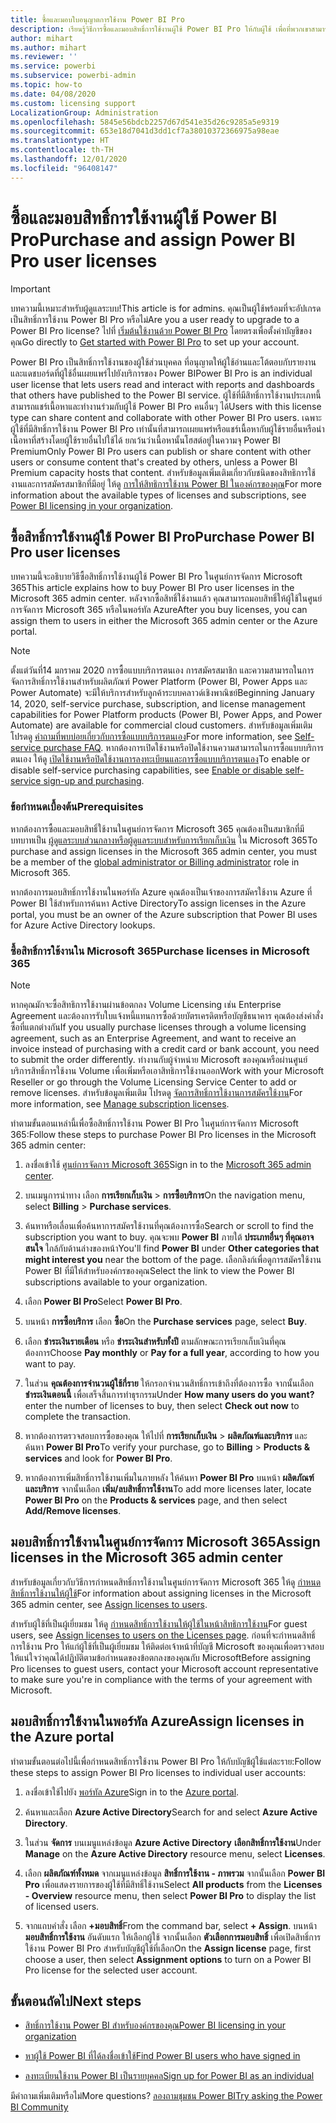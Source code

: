 ```yaml
---
title: ซื้อและมอบใบอนุญาตการใช้งาน Power BI Pro
description: เรียนรู้วิธีการซื้อและมอบสิทธิ์การใช้งานผู้ใช้ Power BI Pro ให้กับผู้ใช้ เพื่อที่พวกเขาสามารถเข้าถึงเนื้อหา และทำงานร่วมกันได้ในบริการของ Power BI
author: mihart
ms.author: mihart
ms.reviewer: ''
ms.service: powerbi
ms.subservice: powerbi-admin
ms.topic: how-to
ms.date: 04/08/2020
ms.custom: licensing support
LocalizationGroup: Administration
ms.openlocfilehash: 5845e56bdcb2257d67d541e35d26c9285a5e9319
ms.sourcegitcommit: 653e18d7041d3dd1cf7a38010372366975a98eae
ms.translationtype: HT
ms.contentlocale: th-TH
ms.lasthandoff: 12/01/2020
ms.locfileid: "96408147"
---
```

# <a name="purchase-and-assign-power-bi-pro-user-licenses"></a><span data-ttu-id="56015-103">ซื้อและมอบสิทธิ์การใช้งานผู้ใช้ Power BI Pro</span><span class="sxs-lookup"><span data-stu-id="56015-103">Purchase and assign Power BI Pro user licenses</span></span>

>[!IMPORTANT]
><span data-ttu-id="56015-104">บทความนี้เหมาะสำหรับผู้ดูแลระบบ!</span><span class="sxs-lookup"><span data-stu-id="56015-104">This article is for admins.</span></span> <span data-ttu-id="56015-105">คุณเป็นผู้ใช้พร้อมที่จะอัปเกรดเป็นสิทธิ์การใช้งาน Power BI Pro หรือไม่</span><span class="sxs-lookup"><span data-stu-id="56015-105">Are you a user ready to upgrade to a Power BI Pro license?</span></span> <span data-ttu-id="56015-106">ไปที่ [เริ่มต้นใช้งานด้วย Power BI Pro](https://go.microsoft.com/fwlink/?LinkId=2106428&clcid=0x409&cmpid=pbidocs-purchasing-power-bi-pro) โดยตรงเพื่อตั้งค่าบัญชีของคุณ</span><span class="sxs-lookup"><span data-stu-id="56015-106">Go directly to [Get started with Power BI Pro](https://go.microsoft.com/fwlink/?LinkId=2106428&clcid=0x409&cmpid=pbidocs-purchasing-power-bi-pro) to set up your account.</span></span>

<span data-ttu-id="56015-107">Power BI Pro เป็นสิทธิ์การใช้งานของผู้ใช้ส่วนบุคคล ที่อนุญาตให้ผู้ใช้อ่านและโต้ตอบกับรายงานและแดชบอร์ดที่ผู้ใช้อื่นเผยแพร่ไปยังบริการของ Power BI</span><span class="sxs-lookup"><span data-stu-id="56015-107">Power BI Pro is an individual user license that lets users read and interact with reports and dashboards that others have published to the Power BI service.</span></span> <span data-ttu-id="56015-108">ผู้ใช้ที่มีสิทธิ์การใช้งานประเภทนี้สามารถแชร์เนื้อหาและทำงานร่วมกับผู้ใช้ Power BI Pro คนอื่นๆ ได้</span><span class="sxs-lookup"><span data-stu-id="56015-108">Users with this license type can share content and collaborate with other Power BI Pro users.</span></span> <span data-ttu-id="56015-109">เฉพาะผู้ใช้ที่มีสิทธิ์การใช้งาน Power BI Pro เท่านั้นที่สามารถเผยแพร่หรือแชร์เนื้อหากับผู้ใช้รายอื่นหรือนำเนื้อหาที่สร้างโดยผู้ใช้รายอื่นไปใช้ได้ ยกเว้นว่าเนื้อหานั้นโฮสต์อยู่ในความจุ Power BI Premium</span><span class="sxs-lookup"><span data-stu-id="56015-109">Only Power BI Pro users can publish or share content with other users or consume content that's created by others, unless a Power BI Premium capacity hosts that content.</span></span> <span data-ttu-id="56015-110">สำหรับข้อมูลเพิ่มเติมเกี่ยวกับชนิดของสิทธิการใช้งานและการสมัครสมาชิกที่มีอยู่ ให้ดู [การให้สิทธิการใช้งาน Power BI ในองค์กรของคุณ](service-admin-licensing-organization.md)</span><span class="sxs-lookup"><span data-stu-id="56015-110">For more information about the available types of licenses and subscriptions, see [Power BI licensing in your organization](service-admin-licensing-organization.md).</span></span>

## <a name="purchase-power-bi-pro-user-licenses"></a><span data-ttu-id="56015-111">ซื้อสิทธิ์การใช้งานผู้ใช้ Power BI Pro</span><span class="sxs-lookup"><span data-stu-id="56015-111">Purchase Power BI Pro user licenses</span></span>

<span data-ttu-id="56015-112">บทความนี้จะอธิบายวิธีซื้อสิทธิ์การใช้งานผู้ใช้ Power BI Pro ในศูนย์การจัดการ Microsoft 365</span><span class="sxs-lookup"><span data-stu-id="56015-112">This article explains how to buy Power BI Pro user licenses in the Microsoft 365 admin center.</span></span> <span data-ttu-id="56015-113">หลังจากซื้อสิทธิ์ใช้งานแล้ว  คุณสามารถมอบสิทธิ์ให้ผู้ใช้ในศูนย์การจัดการ Microsoft 365 หรือในพอร์ทัล Azure</span><span class="sxs-lookup"><span data-stu-id="56015-113">After you buy licenses, you can assign them to users in either the Microsoft 365 admin center or the Azure portal.</span></span>

> [!NOTE]
> <span data-ttu-id="56015-114">ตั้งแต่วันที่14 มกราคม 2020 การซื้อแบบบริการตนเอง การสมัครสมาชิก และความสามารถในการจัดการสิทธิ์การใช้งานสำหรับผลิตภัณฑ์ Power Platform (Power BI, Power Apps และ Power Automate) จะมีให้บริการสำหรับลูกค้าระบบคลาวด์เชิงพาณิชย์</span><span class="sxs-lookup"><span data-stu-id="56015-114">Beginning January 14, 2020, self-service purchase, subscription, and license management capabilities for Power Platform products (Power BI, Power Apps, and Power Automate) are available for commercial cloud customers.</span></span> <span data-ttu-id="56015-115">สำหรับข้อมูลเพิ่มเติม โปรดดู [คำถามที่พบบ่อยเกี่ยวกับการซื้อแบบบริการตนเอง](/microsoft-365/commerce/subscriptions/self-service-purchase-faq)</span><span class="sxs-lookup"><span data-stu-id="56015-115">For more information, see [Self-service purchase FAQ](/microsoft-365/commerce/subscriptions/self-service-purchase-faq).</span></span> <span data-ttu-id="56015-116">หากต้องการเปิดใช้งานหรือปิดใช้งานความสามารถในการซื้อแบบบริการตนเอง ให้ดู [เปิดใช้งานหรือปิดใช้งานการลงทะเบียนและการซื้อแบบบริการตนเอง](./service-admin-disable-self-service.md)</span><span class="sxs-lookup"><span data-stu-id="56015-116">To enable or disable self-service purchasing capabilities, see [Enable or disable self-service sign-up and purchasing](./service-admin-disable-self-service.md).</span></span>

### <a name="prerequisites"></a><span data-ttu-id="56015-117">ข้อกำหนดเบื้องต้น</span><span class="sxs-lookup"><span data-stu-id="56015-117">Prerequisites</span></span>

<span data-ttu-id="56015-118">หากต้องการซื้อและมอบสิทธิ์ใช้งานในศูนย์การจัดการ Microsoft 365 คุณต้องเป็นสมาชิกที่มีบทบาทเป็น [ผู้ดูแลระบบส่วนกลางหรือผู้ดูแลระบบสำหรับการเรียกเก็บเงิน](https://support.office.com/article/about-office-365-admin-roles-da585eea-f576-4f55-a1e0-87090b6aaa9d) ใน Microsoft 365</span><span class="sxs-lookup"><span data-stu-id="56015-118">To purchase and assign licenses in the Microsoft 365 admin center, you must be a member of the [global administrator or Billing administrator](https://support.office.com/article/about-office-365-admin-roles-da585eea-f576-4f55-a1e0-87090b6aaa9d) role in Microsoft 365.</span></span>

<span data-ttu-id="56015-119">หากต้องการมอบสิทธิ์การใช้งานในพอร์ทัล Azure คุณต้องเป็นเจ้าของการสมัครใช้งาน Azure ที่ Power BI ใช้สำหรับการค้นหา Active Directory</span><span class="sxs-lookup"><span data-stu-id="56015-119">To assign licenses in the Azure portal, you must be an owner of the Azure subscription that Power BI uses for Azure Active Directory lookups.</span></span>

### <a name="purchase-licenses-in-microsoft-365"></a><span data-ttu-id="56015-120">ซื้อสิทธิ์การใช้งานใน Microsoft 365</span><span class="sxs-lookup"><span data-stu-id="56015-120">Purchase licenses in Microsoft 365</span></span>

> [!NOTE]
> <span data-ttu-id="56015-121">หากคุณมักจะซื้อสิทธิการใช้งานผ่านข้อตกลง Volume Licensing เช่น Enterprise Agreement และต้องการรับใบแจ้งหนี้แทนการซื้อด้วยบัตรเครดิตหรือบัญชีธนาคาร คุณต้องส่งคำสั่งซื้อที่แตกต่างกัน</span><span class="sxs-lookup"><span data-stu-id="56015-121">If you usually purchase licenses through a volume licensing agreement, such as an Enterprise Agreement, and want to receive an invoice instead of purchasing with a credit card or bank account, you need to submit the order differently.</span></span> <span data-ttu-id="56015-122">ทำงานกับผู้จำหน่าย Microsoft ของคุณหรือผ่านศูนย์บริการสิทธิ์การใช้งาน Volume เพื่อเพิ่มหรือเอาสิทธิการใช้งานออก</span><span class="sxs-lookup"><span data-stu-id="56015-122">Work with your Microsoft Reseller or go through the Volume Licensing Service Center to add or remove licenses.</span></span> <span data-ttu-id="56015-123">สำหรับข้อมูลเพิ่มเติม โปรดดู [จัดการสิทธิ์การใช้งานการสมัครใช้งาน](/microsoft-365/commerce/licenses/buy-licenses?view=o365-worldwide)</span><span class="sxs-lookup"><span data-stu-id="56015-123">For more information, see [Manage subscription licenses](/microsoft-365/commerce/licenses/buy-licenses?view=o365-worldwide).</span></span>

<span data-ttu-id="56015-124">ทำตามขั้นตอนเหล่านี้เพื่อซื้อสิทธิ์การใช้งาน Power BI Pro ในศูนย์การจัดการ Microsoft 365:</span><span class="sxs-lookup"><span data-stu-id="56015-124">Follow these steps to purchase Power BI Pro licenses in the Microsoft 365 admin center:</span></span>

1. <span data-ttu-id="56015-125">ลงชื่อเข้าใช้ [ศูนย์การจัดการ Microsoft 365](https://admin.microsoft.com)</span><span class="sxs-lookup"><span data-stu-id="56015-125">Sign in to the [Microsoft 365 admin center](https://admin.microsoft.com).</span></span>

2. <span data-ttu-id="56015-126">บนเมนูการนำทาง เลือก **การเรียกเก็บเงิน** > **การซื้อบริการ**</span><span class="sxs-lookup"><span data-stu-id="56015-126">On the navigation menu, select **Billing** > **Purchase services**.</span></span>

3. <span data-ttu-id="56015-127">ค้นหาหรือเลื่อนเพื่อค้นหาการสมัครใช้งานที่คุณต้องการซื้อ</span><span class="sxs-lookup"><span data-stu-id="56015-127">Search or scroll to find the subscription you want to buy.</span></span> <span data-ttu-id="56015-128">คุณจะพบ **Power BI** ภายใต้ **ประเภทอื่นๆ ที่คุณอาจสนใจ**  ใกล้กับด้านล่างของหน้า</span><span class="sxs-lookup"><span data-stu-id="56015-128">You'll find **Power BI** under **Other categories that might interest you** near the bottom of the page.</span></span> <span data-ttu-id="56015-129">เลือกลิงก์เพื่อดูการสมัครใช้งาน Power BI ที่มีให้สำหรับองค์กรของคุณ</span><span class="sxs-lookup"><span data-stu-id="56015-129">Select the link to view the Power BI subscriptions available to your organization.</span></span>

4. <span data-ttu-id="56015-130">เลือก **Power BI Pro**</span><span class="sxs-lookup"><span data-stu-id="56015-130">Select **Power BI Pro**.</span></span>

5. <span data-ttu-id="56015-131">บนหน้า **การซื้อบริการ** เลือก **ซื้อ**</span><span class="sxs-lookup"><span data-stu-id="56015-131">On the **Purchase services** page, select **Buy**.</span></span>

6. <span data-ttu-id="56015-132">เลือก **ชำระเงินรายเดือน** หรือ **ชำระเงินสำหรับทั้งปี** ตามลักษณะการเรียกเก็บเงินที่คุณต้องการ</span><span class="sxs-lookup"><span data-stu-id="56015-132">Choose **Pay monthly** or **Pay for a full year**, according to how you want to pay.</span></span>

7. <span data-ttu-id="56015-133">ในส่วน **คุณต้องการจำนวนผู้ใช้กี่ราย** ให้กรอกจำนวนสิทธิ์การเข้าถึงที่ต้องการซื้อ จากนั้นเลือก **ชำระเงินตอนนี้** เพื่อเสร็จสิ้นการทำธุรกรรม</span><span class="sxs-lookup"><span data-stu-id="56015-133">Under **How many users do you want?** enter the number of licenses to buy, then select **Check out now** to complete the transaction.</span></span>

8. <span data-ttu-id="56015-134">หากต้องการตรวจสอบการซื้อของคุณ ให้ไปที่ **การเรียกเก็บเงิน** > **ผลิตภัณฑ์และบริการ** และค้นหา **Power BI Pro**</span><span class="sxs-lookup"><span data-stu-id="56015-134">To verify your purchase, go to **Billing** > **Products & services** and look for  **Power BI Pro**.</span></span>

9. <span data-ttu-id="56015-135">หากต้องการเพิ่มสิทธิ์การใช้งานเพิ่มในภายหลัง ให้ค้นหา **Power BI Pro** บนหน้า **ผลิตภัณฑ์และบริการ** จากนั้นเลือก **เพิ่ม/ลบสิทธิ์การใช้งาน**</span><span class="sxs-lookup"><span data-stu-id="56015-135">To add more licenses later, locate **Power BI Pro** on the **Products & services** page, and then select **Add/Remove licenses**.</span></span>


## <a name="assign-licenses-in-the-microsoft-365-admin-center"></a><span data-ttu-id="56015-136">มอบสิทธิ์การใช้งานในศูนย์การจัดการ Microsoft 365</span><span class="sxs-lookup"><span data-stu-id="56015-136">Assign licenses in the Microsoft 365 admin center</span></span>

<span data-ttu-id="56015-137">สำหรับข้อมูลเกี่ยวกับวิธีการกำหนดสิทธิ์การใช้งานในศูนย์การจัดการ Microsoft 365 ให้ดู [กำหนดสิทธิ์การใช้งานให้ผู้ใช้](/office365/admin/manage/assign-licenses-to-users)</span><span class="sxs-lookup"><span data-stu-id="56015-137">For information about assigning licenses in the Microsoft 365 admin center, see [Assign licenses to users](/office365/admin/manage/assign-licenses-to-users).</span></span>

<span data-ttu-id="56015-138">สำหรับผู้ใช้ที่เป็นผู้เยี่ยมชม ให้ดู [กำหนดสิทธิ์การใช้งานให้ผู้ใช้ในหน้าสิทธิการใช้งาน](/office365/admin/manage/assign-licenses-to-users#assign-licenses-to-users-on-the-licenses-page)</span><span class="sxs-lookup"><span data-stu-id="56015-138">For guest users, see [Assign licenses to users on the Licenses page](/office365/admin/manage/assign-licenses-to-users#assign-licenses-to-users-on-the-licenses-page).</span></span> <span data-ttu-id="56015-139">ก่อนที่จะกำหนดสิทธิ์การใช้งาน Pro ให้แก่ผู้ใช้ที่เป็นผู้เยี่ยมชม ให้ติดต่อเจ้าหน้าที่บัญชี Microsoft ของคุณเพื่อตรวจสอบให้แน่ใจว่าคุณได้ปฏิบัติตามข้อกำหนดของข้อตกลงของคุณกับ Microsoft</span><span class="sxs-lookup"><span data-stu-id="56015-139">Before assigning Pro licenses to guest users, contact your Microsoft account representative to make sure you're in compliance with the terms of your agreement with Microsoft.</span></span>

## <a name="assign-licenses-in-the-azure-portal"></a><span data-ttu-id="56015-140">มอบสิทธิ์การใช้งานในพอร์ทัล Azure</span><span class="sxs-lookup"><span data-stu-id="56015-140">Assign licenses in the Azure portal</span></span>

<span data-ttu-id="56015-141">ทำตามขั้นตอนต่อไปนี้เพื่อกำหนดสิทธิ์การใช้งาน Power BI Pro ให้กับบัญชีผู้ใช้แต่ละราย:</span><span class="sxs-lookup"><span data-stu-id="56015-141">Follow these steps to assign Power BI Pro licenses to individual user accounts:</span></span>

1. <span data-ttu-id="56015-142">ลงชื่อเข้าใช้ไปยัง [พอร์ทัล Azure](https://portal.azure.com/)</span><span class="sxs-lookup"><span data-stu-id="56015-142">Sign in to the [Azure portal](https://portal.azure.com/).</span></span>

2. <span data-ttu-id="56015-143">ค้นหาและเลือก **Azure Active Directory**</span><span class="sxs-lookup"><span data-stu-id="56015-143">Search for and select **Azure Active Directory**.</span></span>

3. <span data-ttu-id="56015-144">ในส่วน **จัดการ** บนเมนูแหล่งข้อมูล **Azure Active Directory** **เลือกสิทธิ์การใช้งาน**</span><span class="sxs-lookup"><span data-stu-id="56015-144">Under **Manage** on the **Azure Active Directory** resource menu, select **Licenses**.</span></span>

4. <span data-ttu-id="56015-145">เลือก **ผลิตภัณฑ์ทั้งหมด** จากเมนูแหล่งข้อมูล  **สิทธิ์การใช้งาน - ภาพรวม** จากนั้นเลือก **Power BI Pro** เพื่อแสดงรายการของผู้ใช้ที่มีสิทธิ์ใช้งาน</span><span class="sxs-lookup"><span data-stu-id="56015-145">Select **All products** from the **Licenses - Overview** resource menu, then select **Power BI Pro** to display the list of licensed users.</span></span>

5. <span data-ttu-id="56015-146">จากแถบคำสั่ง เลือก **+มอบสิทธิ์**</span><span class="sxs-lookup"><span data-stu-id="56015-146">From the command bar, select **+ Assign**.</span></span> <span data-ttu-id="56015-147">บนหน้า **มอบสิทธิ์การใช้งาน** อันดับแรก ให้เลือกผู้ใช้ จากนั้นเลือก **ตัวเลือกการมอบสิทธิ์** เพื่อเปิดสิทธิ์การใช้งาน Power BI Pro สำหรับบัญชีผู้ใช้ที่เลือก</span><span class="sxs-lookup"><span data-stu-id="56015-147">On the **Assign license** page, first choose a user, then select **Assignment options** to turn on a Power BI Pro license for the selected user account.</span></span>

## <a name="next-steps"></a><span data-ttu-id="56015-148">ขั้นตอนถัดไป</span><span class="sxs-lookup"><span data-stu-id="56015-148">Next steps</span></span>

- [<span data-ttu-id="56015-149">สิทธิ์การใช้งาน Power BI สำหรับองค์กรของคุณ</span><span class="sxs-lookup"><span data-stu-id="56015-149">Power BI licensing in your organization</span></span>](service-admin-licensing-organization.md)

 - [<span data-ttu-id="56015-150">หาผู้ใช้ Power BI ที่ได้ลงชื่อเข้าใช้</span><span class="sxs-lookup"><span data-stu-id="56015-150">Find Power BI users who have signed in</span></span>](service-admin-access-usage.md)

 - [<span data-ttu-id="56015-151">ลงทะเบียนใช้งาน Power BI เป็นรายบุคคล</span><span class="sxs-lookup"><span data-stu-id="56015-151">Sign up for Power BI as an individual</span></span>](../fundamentals/service-self-service-signup-for-power-bi.md)

<span data-ttu-id="56015-152">มีคำถามเพิ่มเติมหรือไม่</span><span class="sxs-lookup"><span data-stu-id="56015-152">More questions?</span></span> [<span data-ttu-id="56015-153">ลองถามชุมชน Power BI</span><span class="sxs-lookup"><span data-stu-id="56015-153">Try asking the Power BI Community</span></span>](https://community.powerbi.com/)